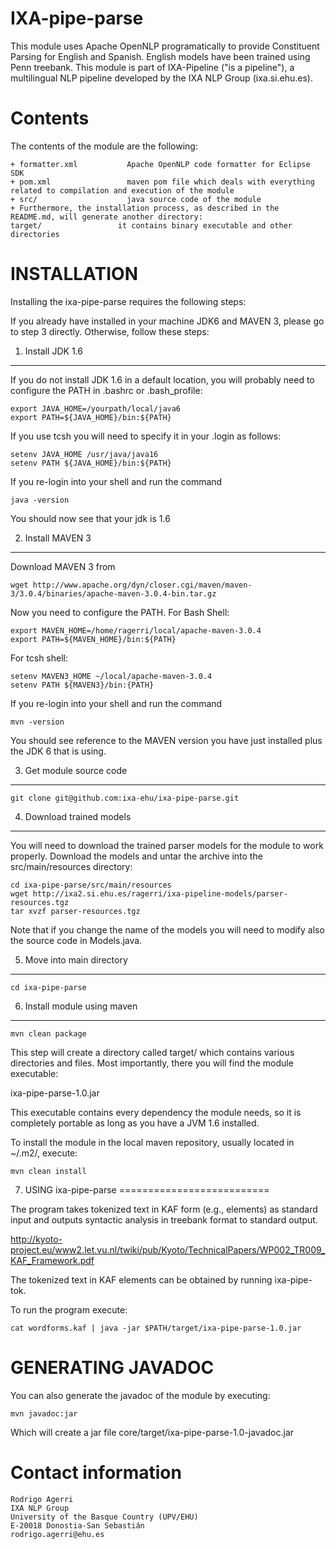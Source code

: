 
IXA-pipe-parse
=================

This module uses Apache OpenNLP programatically to provide Constituent Parsing
for English and Spanish. English models have been trained using Penn treebank.
This module is part of IXA-Pipeline ("is a pipeline"), a multilingual NLP pipeline
developed by the IXA NLP Group (ixa.si.ehu.es).

Contents
========

The contents of the module are the following:

    + formatter.xml           Apache OpenNLP code formatter for Eclipse SDK
    + pom.xml                 maven pom file which deals with everything related to compilation and execution of the module
    + src/                    java source code of the module
    + Furthermore, the installation process, as described in the README.md, will generate another directory:
    target/                 it contains binary executable and other directories


INSTALLATION
============

Installing the ixa-pipe-parse requires the following steps:

If you already have installed in your machine JDK6 and MAVEN 3, please go to step 3
directly. Otherwise, follow these steps:

1. Install JDK 1.6
-------------------

If you do not install JDK 1.6 in a default location, you will probably need to configure the PATH in .bashrc or .bash_profile:

````shell
export JAVA_HOME=/yourpath/local/java6
export PATH=${JAVA_HOME}/bin:${PATH}
````

If you use tcsh you will need to specify it in your .login as follows:

````shell
setenv JAVA_HOME /usr/java/java16
setenv PATH ${JAVA_HOME}/bin:${PATH}
````

If you re-login into your shell and run the command

````shell
java -version
````

You should now see that your jdk is 1.6

2. Install MAVEN 3
------------------

Download MAVEN 3 from

````shell
wget http://www.apache.org/dyn/closer.cgi/maven/maven-3/3.0.4/binaries/apache-maven-3.0.4-bin.tar.gz
````

Now you need to configure the PATH. For Bash Shell:

````shell
export MAVEN_HOME=/home/ragerri/local/apache-maven-3.0.4
export PATH=${MAVEN_HOME}/bin:${PATH}
````

For tcsh shell:

````shell
setenv MAVEN3_HOME ~/local/apache-maven-3.0.4
setenv PATH ${MAVEN3}/bin:{PATH}
````

If you re-login into your shell and run the command

````shell
mvn -version
````

You should see reference to the MAVEN version you have just installed plus the JDK 6 that is using.

3. Get module source code
--------------------------

````shell
git clone git@github.com:ixa-ehu/ixa-pipe-parse.git
````

4. Download trained models
--------------------------

You will need to download the trained parser models for the module to work properly. Download the models
and untar the archive into the src/main/resources directory:

````shell
cd ixa-pipe-parse/src/main/resources
wget http://ixa2.si.ehu.es/ragerri/ixa-pipeline-models/parser-resources.tgz
tar xvzf parser-resources.tgz
````
Note that if you change the name of the models you will need to modify also the source code in Models.java.

5. Move into main directory
---------------------------

````shell
cd ixa-pipe-parse
````

6. Install module using maven
-----------------------------

````shell
mvn clean package
````

This step will create a directory called target/ which contains various directories and files.
Most importantly, there you will find the module executable:

ixa-pipe-parse-1.0.jar

This executable contains every dependency the module needs, so it is completely portable as long
as you have a JVM 1.6 installed.

To install the module in the local maven repository, usually located in ~/.m2/, execute:

````shell
mvn clean install
````

7. USING ixa-pipe-parse
==========================

The program takes tokenized text in KAF form (e.g., <wf> elements) as standard input and outputs syntactic analysis
in treebank format to standard output.

http://kyoto-project.eu/www2.let.vu.nl/twiki/pub/Kyoto/TechnicalPapers/WP002_TR009_KAF_Framework.pdf

The tokenized text in <wf> KAF elements can be obtained by running ixa-pipe-tok.

To run the program execute:

````shell
cat wordforms.kaf | java -jar $PATH/target/ixa-pipe-parse-1.0.jar
````

GENERATING JAVADOC
==================

You can also generate the javadoc of the module by executing:

````shell
mvn javadoc:jar
````

Which will create a jar file core/target/ixa-pipe-parse-1.0-javadoc.jar


Contact information
===================

````shell
Rodrigo Agerri
IXA NLP Group
University of the Basque Country (UPV/EHU)
E-20018 Donostia-San Sebastián
rodrigo.agerri@ehu.es
````

